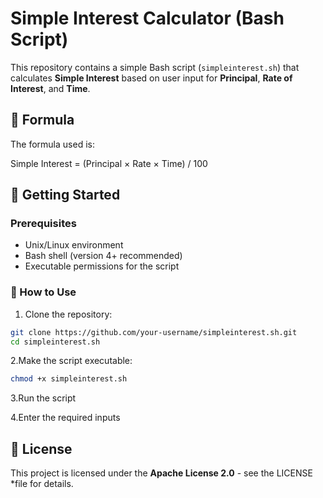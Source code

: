 # Simple Interest Calculator (Bash Script)

This repository contains a simple Bash script (`simpleinterest.sh`) that calculates **Simple Interest** based on user input for **Principal**, **Rate of Interest**, and **Time**.

## 📜 Formula

The formula used is:

Simple Interest = (Principal × Rate × Time) / 100


## 🚀 Getting Started

### Prerequisites

- Unix/Linux environment
- Bash shell (version 4+ recommended)
- Executable permissions for the script

### 🔧 How to Use

1. Clone the repository:

```bash
git clone https://github.com/your-username/simpleinterest.sh.git
cd simpleinterest.sh
```
2.Make the script executable:
```bash
chmod +x simpleinterest.sh
```
3.Run the script

4.Enter the required inputs

## 📃 License

This project is licensed under the **Apache License 2.0** - see the LICENSE *file for details.



